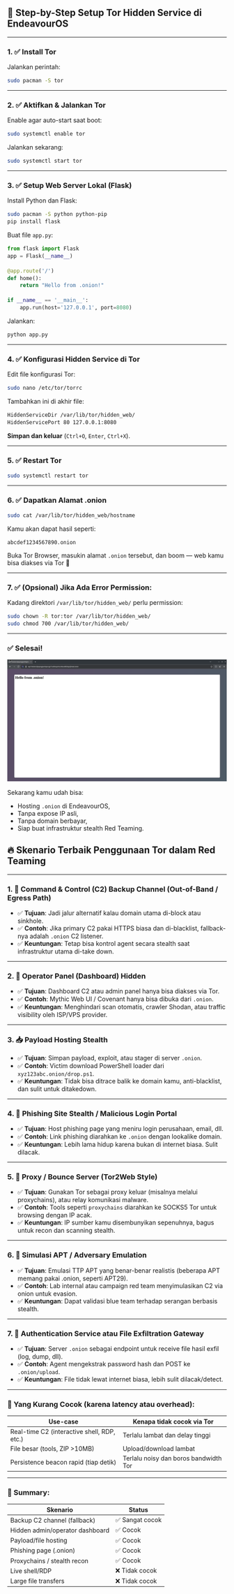 ## 🔧 Step-by-Step Setup Tor Hidden Service di EndeavourOS

---

### 1. ✅ **Install Tor**

Jalankan perintah:

```bash
sudo pacman -S tor
```

---

### 2. ✅ **Aktifkan & Jalankan Tor**

Enable agar auto-start saat boot:

```bash
sudo systemctl enable tor
```

Jalankan sekarang:

```bash
sudo systemctl start tor
```

---

### 3. ✅ **Setup Web Server Lokal (Flask)**

Install Python dan Flask:

```bash
sudo pacman -S python python-pip
pip install flask
```

Buat file `app.py`:

```python
from flask import Flask
app = Flask(__name__)

@app.route('/')
def home():
    return "Hello from .onion!"

if __name__ == '__main__':
    app.run(host='127.0.0.1', port=8080)
```

Jalankan:

```bash
python app.py
```

---

### 4. ✅ **Konfigurasi Hidden Service di Tor**

Edit file konfigurasi Tor:

```bash
sudo nano /etc/tor/torrc
```

Tambahkan ini di akhir file:

```bash
HiddenServiceDir /var/lib/tor/hidden_web/
HiddenServicePort 80 127.0.0.1:8080
```

**Simpan dan keluar** (`Ctrl+O`, `Enter`, `Ctrl+X`).

---

### 5. ✅ **Restart Tor**

```bash
sudo systemctl restart tor
```

---

### 6. ✅ **Dapatkan Alamat .onion**

```bash
sudo cat /var/lib/tor/hidden_web/hostname
```

Kamu akan dapat hasil seperti:

```
abcdef1234567890.onion
```

Buka Tor Browser, masukin alamat `.onion` tersebut, dan boom — web kamu bisa diakses via Tor 🎉

---

### 7. ✅ (Opsional) Jika Ada Error Permission:

Kadang direktori `/var/lib/tor/hidden_web/` perlu permission:

```bash
sudo chown -R tor:tor /var/lib/tor/hidden_web/
sudo chmod 700 /var/lib/tor/hidden_web/
```

---

### ✅ Selesai!
![Onion](onion.png)

Sekarang kamu udah bisa:

* Hosting `.onion` di EndeavourOS,
* Tanpa expose IP asli,
* Tanpa domain berbayar,
* Siap buat infrastruktur stealth Red Teaming.

## 🔥 Skenario Terbaik Penggunaan Tor dalam Red Teaming

---

### 1. 🧠 **Command & Control (C2) Backup Channel (Out-of-Band / Egress Path)**

* ✅ **Tujuan**: Jadi jalur alternatif kalau domain utama di-block atau sinkhole.
* ✅ **Contoh**: Jika primary C2 pakai HTTPS biasa dan di-blacklist, fallback-nya adalah `.onion` C2 listener.
* ✅ **Keuntungan**: Tetap bisa kontrol agent secara stealth saat infrastruktur utama di-take down.

---

### 2. 💬 **Operator Panel (Dashboard) Hidden**

* ✅ **Tujuan**: Dashboard C2 atau admin panel hanya bisa diakses via Tor.
* ✅ **Contoh**: Mythic Web UI / Covenant hanya bisa dibuka dari `.onion`.
* ✅ **Keuntungan**: Menghindari scan otomatis, crawler Shodan, atau traffic visibility oleh ISP/VPS provider.

---

### 3. 📥 **Payload Hosting Stealth**

* ✅ **Tujuan**: Simpan payload, exploit, atau stager di server `.onion`.
* ✅ **Contoh**: Victim download PowerShell loader dari `xyz123abc.onion/drop.ps1`.
* ✅ **Keuntungan**: Tidak bisa ditrace balik ke domain kamu, anti-blacklist, dan sulit untuk ditakedown.

---

### 4. 🎣 **Phishing Site Stealth / Malicious Login Portal**

* ✅ **Tujuan**: Host phishing page yang meniru login perusahaan, email, dll.
* ✅ **Contoh**: Link phishing diarahkan ke `.onion` dengan lookalike domain.
* ✅ **Keuntungan**: Lebih lama hidup karena bukan di internet biasa. Sulit dilacak.

---

### 5. 🔁 **Proxy / Bounce Server (Tor2Web Style)**

* ✅ **Tujuan**: Gunakan Tor sebagai proxy keluar (misalnya melalui proxychains), atau relay komunikasi malware.
* ✅ **Contoh**: Tools seperti `proxychains` diarahkan ke SOCKS5 Tor untuk browsing dengan IP acak.
* ✅ **Keuntungan**: IP sumber kamu disembunyikan sepenuhnya, bagus untuk recon dan scanning stealth.

---

### 6. 🧪 **Simulasi APT / Adversary Emulation**

* ✅ **Tujuan**: Emulasi TTP APT yang benar-benar realistis (beberapa APT memang pakai .onion, seperti APT29).
* ✅ **Contoh**: Lab internal atau campaign red team menyimulasikan C2 via onion untuk evasion.
* ✅ **Keuntungan**: Dapat validasi blue team terhadap serangan berbasis stealth.

---

### 7. 🔐 **Authentication Service atau File Exfiltration Gateway**

* ✅ **Tujuan**: Server `.onion` sebagai endpoint untuk receive file hasil exfil (log, dump, dll).
* ✅ **Contoh**: Agent mengekstrak password hash dan POST ke `.onion/upload`.
* ✅ **Keuntungan**: File tidak lewat internet biasa, lebih sulit dilacak/detect.

---

### 📛 Yang **Kurang Cocok** (karena latency atau overhead):

| Use-case                                    | Kenapa tidak cocok via Tor            |
| ------------------------------------------- | ------------------------------------- |
| Real-time C2 (interactive shell, RDP, etc.) | Terlalu lambat dan delay tinggi       |
| File besar (tools, ZIP >10MB)               | Upload/download lambat                |
| Persistence beacon rapid (tiap detik)       | Terlalu noisy dan boros bandwidth Tor |

---

### 📌 Summary:

| Skenario                        | Status         |
| ------------------------------- | -------------- |
| Backup C2 channel (fallback)    | ✅ Sangat cocok |
| Hidden admin/operator dashboard | ✅ Cocok        |
| Payload/file hosting            | ✅ Cocok        |
| Phishing page (.onion)          | ✅ Cocok        |
| Proxychains / stealth recon     | ✅ Cocok        |
| Live shell/RDP                  | ❌ Tidak cocok  |
| Large file transfers            | ❌ Tidak cocok  |

